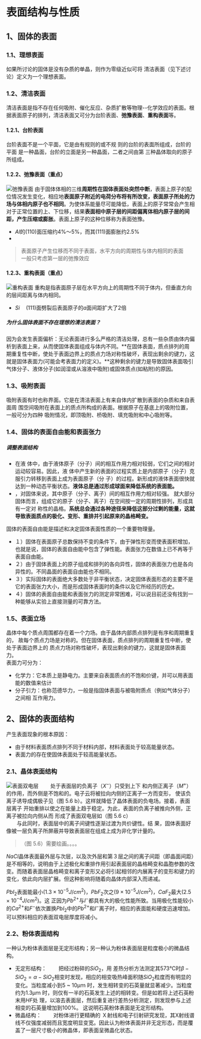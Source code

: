 # 表面结构与性质

## 1、固体的表面

### 1.1、理想表面

如果所讨论的固体是没有杂质的单晶，则作为零级近似可将 清洁表面（见下述讨论）定义为一个理想表面。

### 1.2、清洁表面

清洁表面是指不存在任何吸附、催化反应、杂质扩散等物理--化学效应的表面。根据表面原子的排列，清洁表面又可分为台阶表面、**弛豫表面**、**重构表面**等。

#### 1.2.1、台阶表面

台阶表面不是一个平面，它是由有规则的或不规 则的台阶的表面所组成，台阶的平面 是一种晶面，台阶的立面是另一种晶面，二者之间由第 三种晶体取向的原子所组成。

#### 1.2.2、弛豫表面（重点）

![弛豫表面](http://picgo.mr1207.cn/img/弛豫表面.png)
由于固体体相的三维**周期性在固体表面处突然中断**，表面上原子的配位情况发生变化，相应地**表面原子附近的电荷分布将有所改变，表面原子所处的力场与体相内原子也不相同**。为使体系能量尽可能降低，表面上的原子常常会产生相对于正常位置的上、下位移，结果**表面相中原子层的间距偏离体相内原子层的间距，产生压缩或膨胀**。表面上原子的这种位移称为表面弛豫。  
- $Al$的$(110)$面压缩约$4 \%$～$5 \%$，而其$(111)$面膨胀约$2.5 \%$
- 
> 表面原子产生位移而不同于表面，水平方向的周期性与体内相同的表面  
> 一般只考虑第一层的弛豫效应  

#### 1.2.3、重构表面（重点）

![重构表面](http://picgo.mr1207.cn/img/重构表面.png)
重构是指表面原子层在水平方向上的周期性不同于体内，但垂直方向的层间距离与体内相同。

- $Si \quad (111)$面劈裂后表面原子的$a$面间距扩大了2倍

##### 为什么固体表面不存在理想的清洁表面？

因为会发生表面偏析：无论表面进行多么严格的清洁处理，总有一些杂质由体内偏析到表面上来，从而使固体表面组成与体内不同。**在固体表面，质点排列的周期重复性中断，使处于表面边界上的质点力场对称性破坏，表现出剩余的键力，这就是固体表面力(可能会考表面力的定义)。**这种剩余的键力是导致固体表面吸引气体分子、液体分子(如润湿或从溶液中吸附)或固体质点(如粘附)的原因。


### 1.3、吸附表面

吸附表面有时也称界面。它是在清洁表面上有来自体内扩散到表面的杂质和来自表面周 围空间吸附在表面上的质点所构成的表面。根据原子在基底上的吸附位置，一般可分为四种 吸附情况，即顶吸附、桥吸附、填充吸附和中心吸附等。

### 1.4、固体的表面自由能和表面张力

##### 调整表面结构
- 在液 体中，由于液体原子（分子）间的相互作用力相对较弱，它们之间的相对运动较容易。因此，液 体中产生新的表面的过程实质上是内部原子（分子）克服引力转移到表面上成为表面原子（分 子）的过程。新形成的液体表面很快就达到一种动态平衡状态。**液体总是通过形成球面来降低系统的表面能。**
- ，对固体来说，其中原子（分子、离子）间的相互作用力相对较强。 就大部分固体而言，组成它的原子（分子、离子）在空间按一定的周期性排列，形成具有一定对 称性的晶格。**系统总会通过各种途径来降低这部分过剩的能量，这就导致表面质点的极化、变形、重排并引起原来的晶格畸变。**

固体的表面自由能是描述和决定固体表面性质的一个重要物理量。
- １）固体在表面原子总数保持不变的条件下，由于弹性形变而使表面积增加，也就是说，固体的表面自由能中包含了弹性能。表面张力在数值上已不再等于表面自由能。
- ２）由于固体表面上的原子组成和排列的各向异性，固体的表面张力也是各向异性的。不同晶面的表面自由能也不相同。
- ３）实际固体的表面绝大多数处于非平衡状态，决定固体表面形态的主要不是它的表面张力大小，而是形成固体表面时的条件以及它所经历的历史。
- ４）固体的表面自由能和表面张力的测定非常困难，可以说目前还没有找到一种能够从实验上直接测量的可靠方法。

### 1.5、表面立场

晶体中每个质点周围都存在着一个力场。由于晶体内部质点排列是有序和周期重复的， 故每个质点力场是对称的。但在固体表面，质点排列的周期重复性中断，使处于表面边界上的 质点力场对称性破坏，表现出剩余的键力，这就是固体表面力。  
表面力可分为：
- 化学力：它本质上是静电力。主要来自表面质点的不饱和价键，并可以用表面能的数值来估计
- 分子引力：也称范德华力，一般是指固体表面与被吸附质点（例如气体分子）之间相 互作用力。

## 2、固体的表面结构

产生表面现象的根本原因：
- 由于材料表面质点排列不同于材料内部，材料表面处于较高能量状态。  
- 表面力的存在使固体表面处于较高能量状态。

### 2.1、晶体表面结构

![表面双电层](http://picgo.mr1207.cn/img/表面双电层.png)
&emsp;&emsp;处于表面层的负离子（$X^-$）只受到上下 和内侧正离子（$M^+$）的作用，而外侧是不饱和的。电子云将被拉向内侧的正离子一方而变形， 使该负离子诱导成偶极子见（图 5.6 b）。这样就降低了晶体表面的负电场。接着，表面层离子 开始重排以使之在能量上趋于稳定。为此，表面的负离子被推向外侧，正离子被拉向内侧从而 形成了表面双电层如（图 5.6 c）  
&emsp;&emsp;与此同时，表面层中的离子间键性逐渐过渡为共价键性。结 果，固体表面好像被一层负离子所屏蔽并导致表面层在组成上成为非化学计量的。

> （图 5.6）需要绘画。。。。

$NaCl$晶体表面最外层与次层，以及次外层和第３层之间的离子间距（即晶面间距）是不相等的，说明由于上述极化和重排作用引起表面层的晶格畸变和晶胞参数的改变。而随着表面层晶格畸变和离子变形又必将引起相邻的内展离子的变形和键力的变化，依此向内层扩展。但这种影响将随着向晶体内部深入而递减。

$PbI_2$表面能最小($1.3 \times 10^{-5} J/cm^2$)，$PbF_2$次之($9 \times 10^{-5} J/cm^2$)，$CaF_2$最大($2.5 \times 10^{-4} J/cm^2$)。这 正因为$Pb^{2+}$与$I^-$都具有大的极化性能所致。当用极化性能较小的$Ca^{2+}$和$F^-$依次置换$PbI_2$中的$Pb^{2+}$和$I^-$离子时，相应的表面能和硬度迅速增加。可以预料相应的表面双电层厚度将减小。 

### 2.2、粉体表面结构

一种认为粉体表面层是无定形结构；另一种认为粉体表面层是粒度极小的微晶结构。

- 无定形结构：
  &emsp;&emsp;把经过粉碎的$SiO_2$，用 差热分析方法测定其573℃时$\beta-SiO_2 = \alpha-SiO_2$相变时发现，相应的相变吸热峰面积随$SiO_2$粒度而有明显的变化。当粒度减小到5 ~ 10μｍ 时，发生相转变的石英量就显著减少。当粒度 约为1.3μｍ 时，则仅有一半的石英发生上述的相转变。但是如若将上述石英粉末用$HF$处 理，以溶去表面层，然后重复进行差热分析测定，则发现参与上述相变的石英量增加到$100 \%$。 这说明石英粉体表面是无定形结构。
- 微晶结构：
  &emsp;&emsp;对粉体进行更精确的 Ｘ射线和电子衍射研究发现，其X射线谱线不仅强度减弱而且宽度明显变宽。因此认为粉体表面并非无定形态，而是覆盖了一层尺寸极小的微晶体，即表面呈微晶化状态。